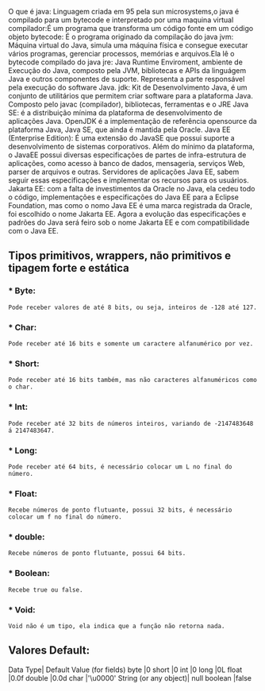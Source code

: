O que é java: Linguagem criada em 95 pela sun microsystems,o java é compilado para um bytecode e interpretado por uma maquina virtual
compilador:É um programa que transforma um código fonte em um código objeto
bytecode: É o programa originado da compilação do java
jvm: Máquina virtual do Java, simula uma máquina física e consegue executar vários programas, gerenciar processos, memórias e arquivos.Ela lê o bytecode compilado do java
jre: Java Runtime Enviroment, ambiente de Execução do Java, composto pela JVM, bibliotecas e APIs da linguágem Java e outros componentes de suporte. Representa a parte responsável pela execução do software Java.
jdk: Kit de Desenvolvimento Java, é um conjunto de utilitários que permitem criar software para a plataforma Java. Composto pelo javac (compilador), bibliotecas, ferramentas e o JRE
Java SE: é a distribuição mínima da plataforma de desenvolvimento de aplicações Java. OpenJDK é a implementação de referência opensource da plataforma Java, Java SE, que ainda é mantida pela Oracle.
Java EE (Enterprise Edition): É uma extensão do JavaSE que possui suporte a desenvolvimento de sistemas corporativos. Além do mínimo da plataforma, o JavaEE possui diversas especificações de partes de infra-estrutura de aplicações, como acesso à banco de dados, mensageria, serviços Web, parser de arquivos e outras.
Servidores de aplicações Java EE, sabem seguir essas especificações e implementar os recursos para os usuários.
Jakarta EE: com a falta de investimentos da Oracle no Java, ela cedeu todo o código, implementações e especificações do Java EE para a Eclipse Foundation, mas como o nomo Java EE é uma marca registrada da Oracle, foi escolhido o nome Jakarta EE.
Agora a evolução das especificações e padrões do Java será feiro sob o nome Jakarta EE e com compatibilidade com o Java EE.

## Tipos primitivos, wrappers, não primitivos e tipagem forte e estática
### * Byte:
	Pode receber valores de até 8 bits, ou seja, inteiros de -128 até 127.
### * Char:
	Pode receber até 16 bits e somente um caractere alfanumérico por vez.
### * Short:
	Pode receber até 16 bits também, mas não caracteres alfanuméricos como o char.
### * Int:
	Pode receber até 32 bits de números inteiros, variando de -2147483648 á 2147483647.
### * Long:
	Pode receber até 64 bits, é necessário colocar um L no final do número.
### * Float:
	Recebe números de ponto flutuante, possui 32 bits, é necessário colocar um f no final do número.
### * double:
	Recebe números de ponto flutuante, possui 64 bits.
### * Boolean:
	Recebe true ou false.
### * Void:
	Void não é um tipo, ela indica que a função não retorna nada.
## Valores Default:

Data Type|	Default Value (for fields)
byte	|0
short	|0
int	|0
long	|0L
float	|0.0f
double	|0.0d
char	|'\u0000'
String (or any object)|  	null
boolean	|false
